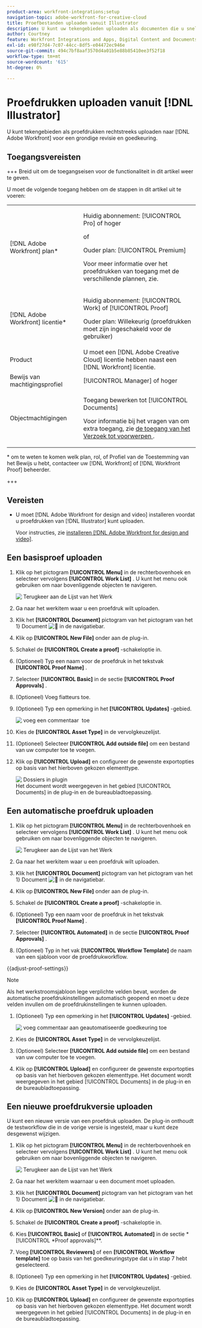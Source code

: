 ```yaml
---
product-area: workfront-integrations;setup
navigation-topic: adobe-workfront-for-creative-cloud
title: Proefbestanden uploaden vanuit Illustrator
description: U kunt uw tekengebieden uploaden als documenten die u snel kunt bekijken en goedkeuren of die u gewoon in Adobe Workfront wilt opslaan.
author: Courtney
feature: Workfront Integrations and Apps, Digital Content and Documents
exl-id: e98f27d4-7c07-44cc-8df5-e04472ec946e
source-git-commit: 494c7bf8aaf3570d4a01b5e88b85410ee3f52f18
workflow-type: tm+mt
source-wordcount: '615'
ht-degree: 0%

---
```


# Proefdrukken uploaden vanuit [!DNL Illustrator]

U kunt tekengebieden als proefdrukken rechtstreeks uploaden naar [!DNL Adobe Workfront] voor een grondige revisie en goedkeuring.

## Toegangsvereisten

+++ Breid uit om de toegangseisen voor de functionaliteit in dit artikel weer te geven.

U moet de volgende toegang hebben om de stappen in dit artikel uit te voeren:

<table style="table-layout:auto"> 
 <col> 
 <col> 
 <tbody> 
 <tr> 
   <td role="rowheader">[!DNL Adobe Workfront] plan*</td> 
   <td> <p>Huidig abonnement: [!UICONTROL Pro] of hoger</p> <p>of</p> <p>Ouder plan: [!UICONTROL Premium]</p> <p>Voor meer informatie over het proefdrukken van toegang met de verschillende plannen, zie.</p> </td> 
  </tr> 
  <tr> 
   <td role="rowheader">[!DNL Adobe Workfront] licentie*</td> 
   <td> <p>Huidig abonnement: [!UICONTROL Work] of [!UICONTROL Proof]</p> <p>Ouder plan: Willekeurig (proefdrukken moet zijn ingeschakeld voor de gebruiker)</p> </td> 
  </tr> 
  <tr> 
   <td role="rowheader">Product</td> 
   <td>U moet een [!DNL Adobe Creative Cloud] licentie hebben naast een [!DNL Workfront] licentie.</td> 
  </tr> 
  <tr> 
   <td role="rowheader">Bewijs van machtigingsprofiel </td> 
   <td>[!UICONTROL Manager] of hoger</td> 
  </tr> 
  <tr> 
   <td role="rowheader">Objectmachtigingen</td> 
   <td> <p>Toegang bewerken tot [!UICONTROL Documents]</p> <p>Voor informatie bij het vragen van om extra toegang, zie <a href="../../workfront-basics/grant-and-request-access-to-objects/request-access.md" class="MCXref xref"> de toegang van het Verzoek tot voorwerpen </a>.</p> </td> 
  </tr> 
 </tbody> 
</table>

&#42; om te weten te komen welk plan, rol, of Profiel van de Toestemming van het Bewijs u hebt, contacteer uw [!DNL Workfront] of [!DNL Workfront Proof] beheerder.

+++

## Vereisten

* U moet [!DNL Adobe Workfront for design and video] installeren voordat u proefdrukken van [!DNL Illustrator] kunt uploaden.

  Voor instructies, zie [&#x200B; installeren  [!DNL Adobe Workfront for design and video]](/help/quicksilver/workfront-integrations-and-apps/adobe-workfront-for-creative-cloud/wf-install-cc.md).

## Een basisproef uploaden

1. Klik op het pictogram **[!UICONTROL Menu]** in de rechterbovenhoek en selecteer vervolgens **[!UICONTROL Work List]** . U kunt het menu ook gebruiken om naar bovenliggende objecten te navigeren.

   ![&#x200B; Terugkeer aan de Lijst van het Werk &#x200B;](assets/go-back-to-work-list-350x314.png)

1. Ga naar het werkitem waar u een proefdruk wilt uploaden.
1. Klik het **[!UICONTROL Document]** pictogram van het pictogram van het 1&rbrace; Document ![&#128279;](assets/documents.png) in de navigatiebar.
1. Klik op **[!UICONTROL New File]** onder aan de plug-in.
1. Schakel de **[!UICONTROL Create a proof]** -schakeloptie in.
1. (Optioneel) Typ een naam voor de proefdruk in het tekstvak **[!UICONTROL Proof Name]** .
1. Selecteer **[!UICONTROL Basic]** in de sectie **[!UICONTROL Proof Approvals]** .
1. (Optioneel) Voeg fiatteurs toe.
1. (Optioneel) Typ een opmerking in het **[!UICONTROL Updates]** -gebied.

   ![&#x200B; voeg een commentaar &#x200B;](assets/add-comment.png) toe

1. Kies de **[!UICONTROL Asset Type]** in de vervolgkeuzelijst.

1. (Optioneel) Selecteer **[!UICONTROL Add outside file]** om een bestand van uw computer toe te voegen.
1. Klik op **[!UICONTROL Upload]** en configureer de gewenste exportopties op basis van het hierboven gekozen elementtype.

   ![&#x200B; Dossiers in plugin &#x200B;](assets/plugin-files-350x307.png)\
   Het document wordt weergegeven in het gebied [!UICONTROL Documents] in de plug-in en de bureaubladtoepassing.


## Een automatische proefdruk uploaden

1. Klik op het pictogram **[!UICONTROL Menu]** in de rechterbovenhoek en selecteer vervolgens **[!UICONTROL Work List]** . U kunt het menu ook gebruiken om naar bovenliggende objecten te navigeren.

   ![&#x200B; Terugkeer aan de Lijst van het Werk &#x200B;](assets/go-back-to-work-list-350x314.png)

1. Ga naar het werkitem waar u een proefdruk wilt uploaden.
1. Klik het **[!UICONTROL Document]** pictogram van het pictogram van het 1&rbrace; Document ![&#128279;](assets/documents.png) in de navigatiebar.

1. Klik op **[!UICONTROL New File]** onder aan de plug-in.
1. Schakel de **[!UICONTROL Create a proof]** -schakeloptie in.
1. (Optioneel) Typ een naam voor de proefdruk in het tekstvak **[!UICONTROL Proof Name]** .
1. Selecteer **[!UICONTROL Automated]** in de sectie **[!UICONTROL Proof Approvals]** .
1. (Optioneel) Typ in het vak **[!UICONTROL Workflow Template]** de naam van een sjabloon voor de proefdrukworkflow.

{{adjust-proof-settings}}

>[!NOTE]
>
> Als het werkstroomsjabloon lege verplichte velden bevat, worden de automatische proefdrukinstellingen automatisch geopend en moet u deze velden invullen om de proefdrukinstellingen te kunnen uploaden.


1. (Optioneel) Typ een opmerking in het **[!UICONTROL Updates]** -gebied.

   ![&#x200B; voeg commentaar aan geautomatiseerde goedkeuring toe &#x200B;](assets/add-comment-automated-approval.png)

1. Kies de **[!UICONTROL Asset Type]** in de vervolgkeuzelijst.
1. (Optioneel) Selecteer **[!UICONTROL Add outside file]** om een bestand van uw computer toe te voegen.
1. Klik op **[!UICONTROL Upload]** en configureer de gewenste exportopties op basis van het hierboven gekozen elementtype.
Het document wordt weergegeven in het gebied [!UICONTROL Documents] in de plug-in en de bureaubladtoepassing.

## Een nieuwe proefdrukversie uploaden

U kunt een nieuwe versie van een proefdruk uploaden. De plug-in onthoudt de testworkflow die in de vorige versie is ingesteld, maar u kunt deze desgewenst wijzigen.

1. Klik op het pictogram **[!UICONTROL Menu]** in de rechterbovenhoek en selecteer vervolgens **[!UICONTROL Work List]** . U kunt het menu ook gebruiken om naar bovenliggende objecten te navigeren.

   ![&#x200B; Terugkeer aan de Lijst van het Werk &#x200B;](assets/go-back-to-work-list-350x314.png)

1. Ga naar het werkitem waarnaar u een document moet uploaden.
1. Klik het **[!UICONTROL Document]** pictogram van het pictogram van het 1&rbrace; Document ![&#128279;](assets/documents.png) in de navigatiebar.

1. Klik op **[!UICONTROL New Version]** onder aan de plug-in.
1. Schakel de **[!UICONTROL Create a proof]** -schakeloptie in.

1. Kies **[!UICONTROL Basic]** of **[!UICONTROL Automated]** in de sectie *[!UICONTROL *Proof approvals]**.

1. Voeg **[!UICONTROL Reviewers]** of een **[!UICONTROL Workflow template]** toe op basis van het goedkeuringstype dat u in stap 7 hebt geselecteerd.

1. (Optioneel) Typ een opmerking in het **[!UICONTROL Updates]** -gebied.
1. Kies de **[!UICONTROL Asset Type]** in de vervolgkeuzelijst.
1. Klik op **[!UICONTROL Upload]** en configureer de gewenste exportopties op basis van het hierboven gekozen elementtype.
Het document wordt weergegeven in het gebied [!UICONTROL Documents] in de plug-in en de bureaubladtoepassing.
